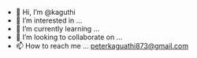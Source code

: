 - 👋 Hi, I’m @kaguthi
- 👀 I’m interested in ...
- 🌱 I’m currently learning ...
- 💞️ I’m looking to collaborate on ...
- 📫 How to reach me ... peterkaguathi873@gmail.com

<!---
kaguthi/kaguthi is a ✨ special ✨ repository because its `README.md` (this file) appears on your GitHub profile.
You can click the Preview link to take a look at your changes.
--->
